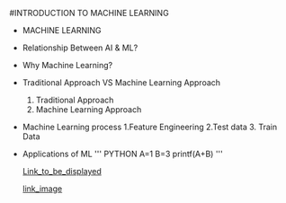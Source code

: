 #INTRODUCTION TO MACHINE LEARNING
- MACHINE LEARNING
- Relationship Between AI & ML?
- Why Machine Learning?
- Traditional Approach VS Machine Learning Approach
  1. Traditional Approach
  2. Machine Learning Approach
- Machine Learning process
  1.Feature Engineering
  2.Test data
  3. Train Data
- Applications of ML
  ''' PYTHON
  A=1
  B=3
  printf(A+B)
  '''

  [Link_to_be_displayed](Action_link)

  [link_image](https://imgs.search.brave.com/WFUCWSTA1WQZxQ6Bj0PpSiIS0qx9cb9e-ysxkOY4rTA/rs:fit:500:0:0:0/g:ce/aHR0cHM6Ly9jZG4x/Lmljb25maW5kZXIu/Y29tL2RhdGEvaWNv/bnMvZ29vZ2xlLXMt/bG9nby8xNTAvR29v/Z2xlX0ljb25zLTA5/LTUxMi5wbmc)
  
